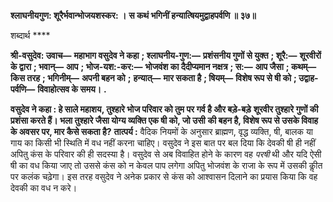 **श्लाघनीयगुण: शूरैर्भवान्भोजयशस्कर: ।** **स कथं भगिनीं हन्यात्षियमुद्वाहपर्वणि ॥ ३७॥** 

शब्दार्थ **** 

**श्री-वसुदेव: उवाच—** **महाभाग वसुदेव ने कहा** **; श्लाघनीय-गुण:—** **प्रशंसनीय गुणों से युक्त** **; शूरै:—** **शूरवीरों के द्वारा** **; भवान्—** **आप** **; भोज-यश:-कर:—** **भोजवंश का दैदीप्यमान नक्षत्र** **; स:—** **आप जैसा** **; कथम्—** **किस तरह** **; भगिनीम्—** **अपनी बहन को** **;** **हन्यात्—** **मार सकता है** **; षियम्—** **विशेष रूप से षी को** **; उद्वाह-पर्वणि—** **विवाहोत्सव के समय।** **.** 

**वसुदेव ने कहा : हे साले महाशय, तुश्हारे भोज परिवार को तुम पर गर्व है और बड़े-बड़े** **शूरवीर तुश्हारे गुणों की प्रशंसा करते हैं। भला तुश्हारे जैसा योग्य व्यक्ति एक षी को, जो उसी** **की बहन है, विशेष रूप से उसके विवाह के अवसर पर, मार कैसे सकता है?** **तात्पर्य :** वैदिक नियमों के अनुसार ब्राह्मण, वृद्ध व्यक्ति, षी, बालक या गाय का किसी भी स्थिति में वध नहीं करना चाहिए। वसुदेव ने इस बात पर बल दिया कि देवकी षी ही नहीं अपितु कंस के परिवार की ही सदस्या है। वसुदेव से अब विवाहित होने के कारण वह *परषी* थी और यदि ऐसी षी का वध किया जाए तो उससे कंस को न केवल पाप लगेगा अपितु भोजवंश के राजा के रूप में उसकी कीॢत पर कलंक चढ़ेगा। इस तरह वसुदेव ने अनेक प्रकार से कंस को आश्वासन दिलाने का प्रयास किया कि वह देवकी का वध न करे।  